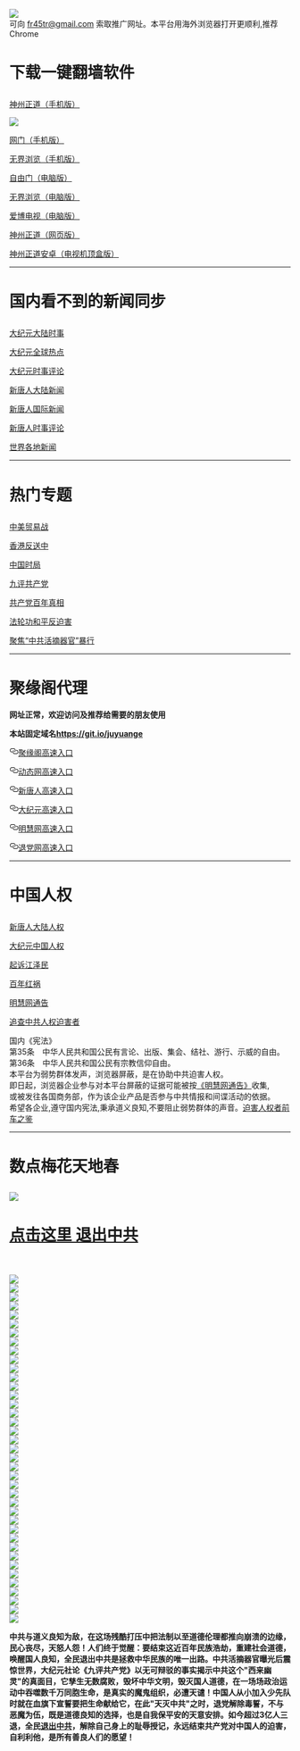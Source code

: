 <a name="1" id="1" target="_blank"></a> <span id="1"></span>
<a name="2" id="2" target="_blank"></a> <span id="2"></span>
<a name="3" id="3" target="_blank"></a> <span id="3"></span>
<a name="4" id="4" target="_blank"></a> <span id="4"></span>
<a name="5" id="5" target="_blank"></a> <span id="5"></span>
<a name="6" id="6" target="_blank"></a> <span id="6"></span>
<a name="7" id="7" target="_blank"></a> <span id="7"></span>
<a name="8" id="8" target="_blank"></a> <span id="8"></span>
<a name="9" id="9" target="_blank"></a> <span id="9"></span>
<img src="https://raw.githubusercontent.com/dfcbzs/1/master/t/fq1.jpg"><br>
可向 fr45tr@gmail.com 索取推广网址。本平台用海外浏览器打开更顺利,推荐Chrome
<h1><p><strong>下载一键翻墙软件</strong></p></h1>
<p><a href="https://raw.githubusercontent.com/SzzdOgate/update/master/extras/SzzdOgate.apk?fldfcbzs">神州正道（手机版）</a><img src="https://raw.githubusercontent.com/hao369/a/master/benzoutuijian.gif" alt=""></p>
<img src="https://raw.githubusercontent.com/dfcbzs/1/master/t/sz.jpg"><br>
<p><a href="https://raw.githubusercontent.com/oGate2/Up/master/oGate.apk?fldfcbzs">网门（手机版）</a><img src="https://raw.githubusercontent.com/hao369/a/master/benzoutuijian.gif" alt=""></p>
<p><a href="https://raw.githubusercontent.com/wujieliulan/download/master/um.apk?raw=true">无界浏览（手机版）</a></p>
<p><a href="https://raw.githubusercontent.com/freegate-release/website/gh-pages/files/fgp.zip?fldfcbzs">自由门（电脑版）</a><img src="https://raw.githubusercontent.com/hao369/a/master/benzoutuijian.gif" alt=""></p>
<p><a href="https://raw.githubusercontent.com/wujieliulan/download/master/u.zip?fldfcbzs">无界浏览（电脑版）</a><img src="https://raw.githubusercontent.com/hao369/a/master/benzoutuijian.gif" alt=""></p>
<p><a href="https://raw.githubusercontent.com/dfcbzs/szzd1.github.io/master/szzd/iPPOTV.zip">爱博电视（电脑版）</a></p>
<p><a href="https://raw.githubusercontent.com/szzd1/szzd1.github.io/master/szzd/szzdogate.rar?fldfcbzs">神州正道（网页版）</a></p>
<p><a href="https://raw.githubusercontent.com/SzzdOgate/update/master/extras/SzzdOgateTV.apk?fldfcbzs">神州正道安卓（电视机顶盒版）</a></p>
<hr>
<h1><p><strong>国内看不到的新闻同步</strong></p></h1>
<p><a target="_blank" href="https://github.com/dfcbzs/djy/blob/master/gb/nsc413.md?fldfcbzs#1">大纪元大陆时事</a></p>
<p><a target="_blank" href="https://github.com/dfcbzs/djy/blob/master/gb/n24hr.md?fldfcbzs#1">大纪元全球热点</a></p>
<p><a target="_blank" href="https://github.com/dfcbzs/djy/blob/master/gb/news392.md?fldfcbzs#1">大纪元时事评论</a></p>
<p><a target="_blank" href="https://github.com/dfcbzs/ntdtv/blob/master/gb/prog204_1.md?fldfcbzs#1">新唐人大陆新闻</a></p>
<p><a target="_blank" href="https://github.com/dfcbzs/ntdtv/blob/master/gb/prog202_1.md?fldfcbzs#1">新唐人国际新闻</a></p>
<p><a target="_blank" href="https://github.com/dfcbzs/ntdtv/blob/master/gb/prog207_1.md?fldfcbzs#1">新唐人时事评论</a></p>
<p><a target="_blank" href="https://github.com/gfw-breaker/banned-news/blob/master/README.md?fldfcbzs&type=url14">世界各地新闻</a></p>
<hr>
<h1><p><strong>热门专题</strong></p></h1>
<p><a target="_blank" href="https://github.com/dfcbzs/ntdtv/blob/master/gb/prog1745_1.md?fldfcbzs#1">中美贸易战</a></p>
<p><a target="_blank" href="https://github.com/dfcbzs/ntdtv/blob/master/gb/prog205_1.md?fldfcbzs#1">香港反送中</a></p>
<p><a target="_blank" href="https://github.com/dfcbzs/ntdtv/blob/master/gb/prog1138_1.md?fldfcbzs#1">中国时局</a></p>
<p><a target="_blank" href="https://github.com/dfcbzs/9p/blob/master/README.md?fldfcbzs#1">九评共产党</a></p>
<p><a target="_blank" href="https://github.com/dfcbzs/ntdtv/blob/master/gb/prog1647_1.md?fldfcbzs#1">共产党百年真相</a></p>
<p><a target="_blank" href="https://github.com/dfcbzs/ntdtv/blob/master/gb/prog1530_1.md?fldfcbzs#1">法轮功和平反迫害</a></p>
<p><a target="_blank" href="https://github.com/dfcbzs/ntdtv/blob/master/gb/prog447_1.md?fldfcbzs#1">聚焦“中共活摘器官”暴行</a></p>
<hr><h1>聚缘阁代理</h1>
<p><strong>网址正常，欢迎访问及推荐给需要的朋友使用</strong></p>
<p><strong>本站固定域名<a href="https://git.io/juyuange" rel="nofollow">https://git.io/juyuange</a></strong></p>
<p>
<a id="user-content-聚缘阁高速入口" class="anchor" href="#%E8%81%9A%E7%BC%98%E9%98%81%E9%AB%98%E9%80%9F%E5%85%A5%E5%8F%A3" aria-hidden="true"><svg class="octicon octicon-link" viewbox="0 0 16 16" version="1.1" width="16" height="16" aria-hidden="true"><path fill-rule="evenodd" d="M4 9h1v1H4c-1.5 0-3-1.69-3-3.5S2.55 3 4 3h4c1.45 0 3 1.69 3 3.5 0 1.41-.91 2.72-2 3.25V8.59c.58-.45 1-1.27 1-2.09C10 5.22 8.98 4 8 4H4c-.98 0-2 1.22-2 2.5S3 9 4 9zm9-3h-1v1h1c1 0 2 1.22 2 2.5S13.98 12 13 12H9c-.98 0-2-1.22-2-2.5 0-.83.42-1.64 1-2.09V6.25c-1.09.53-2 1.84-2 3.25C6 11.31 7.55 13 9 13h4c1.45 0 3-1.69 3-3.5S14.5 6 13 6z"></path></svg></a><a href="https://5r.vwertg.ml" rel="nofollow">聚缘阁高速入口</a><img src="https://raw.githubusercontent.com/hao369/a/master/jyg.gif" alt="">
</p>
<p>
<a id="user-content-动态网高速入口" class="anchor" href="#%E5%8A%A8%E6%80%81%E7%BD%91%E9%AB%98%E9%80%9F%E5%85%A5%E5%8F%A3" aria-hidden="true"><svg class="octicon octicon-link" viewbox="0 0 16 16" version="1.1" width="16" height="16" aria-hidden="true"><path fill-rule="evenodd" d="M4 9h1v1H4c-1.5 0-3-1.69-3-3.5S2.55 3 4 3h4c1.45 0 3 1.69 3 3.5 0 1.41-.91 2.72-2 3.25V8.59c.58-.45 1-1.27 1-2.09C10 5.22 8.98 4 8 4H4c-.98 0-2 1.22-2 2.5S3 9 4 9zm9-3h-1v1h1c1 0 2 1.22 2 2.5S13.98 12 13 12H9c-.98 0-2-1.22-2-2.5 0-.83.42-1.64 1-2.09V6.25c-1.09.53-2 1.84-2 3.25C6 11.31 7.55 13 9 13h4c1.45 0 3-1.69 3-3.5S14.5 6 13 6z"></path></svg></a><a href="https://5r.vwertg.ml" rel="nofollow">动态网高速入口</a><img src="https://raw.githubusercontent.com/hao369/a/master/jygdl.gif" alt="">
</p>
<p>
<a id="user-content-新唐人高速入口" class="anchor" href="#%E6%96%B0%E5%94%90%E4%BA%BA%E9%AB%98%E9%80%9F%E5%85%A5%E5%8F%A3" aria-hidden="true"><svg class="octicon octicon-link" viewbox="0 0 16 16" version="1.1" width="16" height="16" aria-hidden="true"><path fill-rule="evenodd" d="M4 9h1v1H4c-1.5 0-3-1.69-3-3.5S2.55 3 4 3h4c1.45 0 3 1.69 3 3.5 0 1.41-.91 2.72-2 3.25V8.59c.58-.45 1-1.27 1-2.09C10 5.22 8.98 4 8 4H4c-.98 0-2 1.22-2 2.5S3 9 4 9zm9-3h-1v1h1c1 0 2 1.22 2 2.5S13.98 12 13 12H9c-.98 0-2-1.22-2-2.5 0-.83.42-1.64 1-2.09V6.25c-1.09.53-2 1.84-2 3.25C6 11.31 7.55 13 9 13h4c1.45 0 3-1.69 3-3.5S14.5 6 13 6z"></path></svg></a><a href="https://5r.vwertg.ml" rel="nofollow">新唐人高速入口</a>
</p>
<p>
<a id="user-content-大纪元高速入口" class="anchor" href="#%E5%A4%A7%E7%BA%AA%E5%85%83%E9%AB%98%E9%80%9F%E5%85%A5%E5%8F%A3" aria-hidden="true"><svg class="octicon octicon-link" viewbox="0 0 16 16" version="1.1" width="16" height="16" aria-hidden="true"><path fill-rule="evenodd" d="M4 9h1v1H4c-1.5 0-3-1.69-3-3.5S2.55 3 4 3h4c1.45 0 3 1.69 3 3.5 0 1.41-.91 2.72-2 3.25V8.59c.58-.45 1-1.27 1-2.09C10 5.22 8.98 4 8 4H4c-.98 0-2 1.22-2 2.5S3 9 4 9zm9-3h-1v1h1c1 0 2 1.22 2 2.5S13.98 12 13 12H9c-.98 0-2-1.22-2-2.5 0-.83.42-1.64 1-2.09V6.25c-1.09.53-2 1.84-2 3.25C6 11.31 7.55 13 9 13h4c1.45 0 3-1.69 3-3.5S14.5 6 13 6z"></path></svg></a><a href="https://5r.vwertg.ml" rel="nofollow">大纪元高速入口</a>
</p>
<p>
<a id="user-content-明慧网高速入口" class="anchor" href="#%E6%98%8E%E6%85%A7%E7%BD%91%E9%AB%98%E9%80%9F%E5%85%A5%E5%8F%A3" aria-hidden="true"><svg class="octicon octicon-link" viewbox="0 0 16 16" version="1.1" width="16" height="16" aria-hidden="true"><path fill-rule="evenodd" d="M4 9h1v1H4c-1.5 0-3-1.69-3-3.5S2.55 3 4 3h4c1.45 0 3 1.69 3 3.5 0 1.41-.91 2.72-2 3.25V8.59c.58-.45 1-1.27 1-2.09C10 5.22 8.98 4 8 4H4c-.98 0-2 1.22-2 2.5S3 9 4 9zm9-3h-1v1h1c1 0 2 1.22 2 2.5S13.98 12 13 12H9c-.98 0-2-1.22-2-2.5 0-.83.42-1.64 1-2.09V6.25c-1.09.53-2 1.84-2 3.25C6 11.31 7.55 13 9 13h4c1.45 0 3-1.69 3-3.5S14.5 6 13 6z"></path></svg></a><a href="https://5r.vwertg.ml" rel="nofollow">明慧网高速入口</a>
</p>
<p>
<a id="user-content-退党网高速入口" class="anchor" href="#%E9%80%80%E5%85%9A%E7%BD%91%E9%AB%98%E9%80%9F%E5%85%A5%E5%8F%A3" aria-hidden="true"><svg class="octicon octicon-link" viewbox="0 0 16 16" version="1.1" width="16" height="16" aria-hidden="true"><path fill-rule="evenodd" d="M4 9h1v1H4c-1.5 0-3-1.69-3-3.5S2.55 3 4 3h4c1.45 0 3 1.69 3 3.5 0 1.41-.91 2.72-2 3.25V8.59c.58-.45 1-1.27 1-2.09C10 5.22 8.98 4 8 4H4c-.98 0-2 1.22-2 2.5S3 9 4 9zm9-3h-1v1h1c1 0 2 1.22 2 2.5S13.98 12 13 12H9c-.98 0-2-1.22-2-2.5 0-.83.42-1.64 1-2.09V6.25c-1.09.53-2 1.84-2 3.25C6 11.31 7.55 13 9 13h4c1.45 0 3-1.69 3-3.5S14.5 6 13 6z"></path></svg></a><a href="https://5r.vwertg.ml" rel="nofollow">退党网高速入口</a>
</p>
<p>
<hr>
<h1><p><strong>中国人权</strong></p></h1>
<p><a target="_blank" href="https://github.com/dfcbzs/ntdtv/blob/master/gb/prog1135_1.md?fldfcbzs#1">新唐人大陆人权</a></p>
<p><a target="_blank" href="https://github.com/dfcbzs/djy/blob/master/gb/ncid278.md?fldfcbzs#1">大纪元中国人权</a></p>
<p><a target="_blank" href="https://github.com/dfcbzs/djy/blob/master/gb/nf6123.md?fldfcbzs#1">起诉江泽民</a></p>
<p><a target="_blank" href="https://github.com/dfcbzs/ntdtv/blob/master/gb/prog1704_1.md?fldfcbzs#1">百年红祸</a></p>
<p><a href="https://github.com/dfcbzs/mh/blob/master/README.md?fldfcbzs#1">明慧网通告</a></p>
<p><a target="_blank" href="https://github.com/dfcbzs/ntdtv/blob/master/gb/prog422209_1.md?fldfcbzs#1">追查中共人权迫害者</a></p>
国内《宪法》<br>
第35条　中华人民共和国公民有言论、出版、集会、结社、游行、示威的自由。<br>
第36条　中华人民共和国公民有宗教信仰自由。<br>
本平台为弱势群体发声，浏览器屏蔽，是在协助中共迫害人权。<br>
即日起，浏览器企业参与对本平台屏蔽的证据可能被按<a target="_blank" href="https://github.com/dfcbzs/mh/blob/master/README.md?fldfcbzs#1">《明慧网通告》</a>收集,<br>
或被发往各国商务部，作为该企业产品是否参与中共情报和间谍活动的依据。<br>
希望各企业,遵守国内宪法,秉承道义良知,不要阻止弱势群体的声音。<a target="_blank" href="https://github.com/dfcbzs/rq/blob/master/README.md?fldfcbzs#1">迫害人权者前车之鉴</a>
<hr>
<h1><p><strong>数点梅花天地春</strong></p></h1>
<img src="https://raw.githubusercontent.com/dfcbzs/1/master/t/01.jpg">
<h1><strong><a href="https://s3-us-west-1.amazonaws.com/ogaten/show.htm?ogQuit.aspx&from=852" rel="nofollow">点击这里 退出中共</a></strong></h1><br>
<br>
<img src="https://raw.githubusercontent.com/dfcbzs/1/master/t/03.jpg"><br>
<img src="https://raw.githubusercontent.com/dfcbzs/1/master/t/04.jpg"><br>
<img src="https://raw.githubusercontent.com/dfcbzs/1/master/t/06.jpg"><br>
<img src="https://raw.githubusercontent.com/dfcbzs/1/master/t/07.jpg"><br>
<img src="https://raw.githubusercontent.com/dfcbzs/1/master/t/10.jpg"><br>
<img src="https://raw.githubusercontent.com/dfcbzs/1/master/t/11.jpg"><br>
<img src="https://raw.githubusercontent.com/dfcbzs/1/master/t/12.jpg"><br>
<img src="https://raw.githubusercontent.com/dfcbzs/1/master/t/13.jpg"><br>
<img src="https://raw.githubusercontent.com/dfcbzs/1/master/t/14.jpg"><br>
<img src="https://raw.githubusercontent.com/dfcbzs/1/master/t/15.jpg"><br>
<img src="https://raw.githubusercontent.com/dfcbzs/1/master/t/16.jpg"><br>
<img src="https://raw.githubusercontent.com/dfcbzs/1/master/t/17.jpg"><br>
<img src="https://raw.githubusercontent.com/dfcbzs/1/master/t/18.jpg"><br>
<img src="https://raw.githubusercontent.com/dfcbzs/1/master/t/19.jpg"><br>
<img src="https://raw.githubusercontent.com/dfcbzs/1/master/t/20.jpg"><br>
<img src="https://raw.githubusercontent.com/dfcbzs/1/master/t/21.jpg"><br>
<img src="https://raw.githubusercontent.com/dfcbzs/1/master/t/22.jpg"><br>
<img src="https://raw.githubusercontent.com/dfcbzs/1/master/t/23.jpg"><br>
<img src="https://raw.githubusercontent.com/dfcbzs/1/master/t/24.jpg"><br>
<img src="https://raw.githubusercontent.com/dfcbzs/1/master/t/25.jpg"><br>
<img src="https://raw.githubusercontent.com/dfcbzs/1/master/t/26.jpg"><br>
<img src="https://raw.githubusercontent.com/dfcbzs/1/master/t/27.jpg"><br>
<img src="https://raw.githubusercontent.com/dfcbzs/1/master/t/28.jpg"><br>
<img src="https://raw.githubusercontent.com/dfcbzs/1/master/t/29.jpg"><br>
<img src="https://raw.githubusercontent.com/dfcbzs/1/master/t/30.jpg"><br>
<img src="https://raw.githubusercontent.com/dfcbzs/1/master/t/31.jpg"><br>
<img src="https://raw.githubusercontent.com/dfcbzs/1/master/t/32.jpg"><br>
<img src="https://raw.githubusercontent.com/dfcbzs/1/master/t/33.jpg"><br>
<img src="https://raw.githubusercontent.com/dfcbzs/1/master/t/34.jpg"><br>
<img src="https://raw.githubusercontent.com/dfcbzs/1/master/t/35.jpg"><br>
<img src="https://raw.githubusercontent.com/dfcbzs/1/master/t/36.jpg"><br>
<img src="https://raw.githubusercontent.com/dfcbzs/1/master/t/37.jpg"><br>
<img src="https://raw.githubusercontent.com/dfcbzs/1/master/t/38.jpg"><br>
<img src="https://raw.githubusercontent.com/dfcbzs/1/master/t/39.jpg"><br>
<img src="https://raw.githubusercontent.com/dfcbzs/1/master/t/40.jpg"><br>
<img src="https://raw.githubusercontent.com/dfcbzs/1/master/t/41.jpg"><br>
<img src="https://raw.githubusercontent.com/dfcbzs/1/master/t/42.jpg"><br>
<img src="https://raw.githubusercontent.com/dfcbzs/1/master/t/43.jpg"><br>
<img src="https://raw.githubusercontent.com/dfcbzs/1/master/t/44.jpg"><br>
<p><p><strong>中共与道义良知为敌，在这场残酷打压中把法制以至道德伦理都推向崩溃的边缘，民心丧尽，天怒人怨！人们终于觉醒：要结束这近百年民族浩劫，重建社会道德，唤醒国人良知，全民退出中共是拯救中华民族的唯一出路。中共活摘器官曝光后震惊世界，大纪元社论《九评共产党》以无可辩驳的事实揭示中共这个"西来幽灵"的真面目，它孳生无数腐败，毁坏中华文明，毁灭国人道德，在一场场政治运动中吞噬数千万同胞生命，是真实的魔鬼组织，必遭天谴！中国人从小加入少先队时就在血旗下宣誓要把生命献给它，在此"天灭中共"之时，退党解除毒誓，不与恶魔为伍，既是道德良知的选择，也是自我保平安的天意安排。如今超过3亿人三退，全民<a href="https://s3-us-west-1.amazonaws.com/ogaten/show.htm?ogQuit.aspx&from=852" rel="nofollow">退出中共</a>，解除自己身上的耻辱授记，永远结束共产党对中国人的迫害，自利利他，是所有善良人们的愿望！</strong></p></p>
